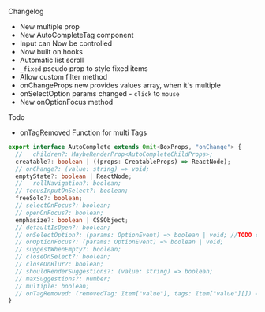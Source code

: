 Changelog

- New multiple prop
- New AutoCompleteTag component
- Input can Now be controlled
- Now built on hooks
- Automatic list scroll
- `_fixed` pseudo prop to style fixed items
- Allow custom filter method
- onChangeProps new provides values array, when it's multiple
- onSelectOption params changed - `click` to `mouse`
- New onOptionFocus method

Todo

- onTagRemoved Function for multi Tags

```ts
export interface AutoComplete extends Omit<BoxProps, "onChange"> {
  //   children?: MaybeRenderProp<AutoCompleteChildProps>;
  creatable?: boolean | ((props: CreatableProps) => ReactNode);
  // onChange?: (value: string) => void;
  emptyState?: boolean | ReactNode;
  //   rollNavigation?: boolean;
  // focusInputOnSelect?: boolean;
  freeSolo?: boolean;
  // selectOnFocus?: boolean;
  // openOnFocus?: boolean;
  emphasize?: boolean | CSSObject;
  // defaultIsOpen?: boolean;
  // onSelectOption?: (params: OptionEvent) => boolean | void; //TODO come beack for newInput
  // onOptionFocus?: (params: OptionEvent) => boolean | void;
  // suggestWhenEmpty?: boolean;
  // closeOnSelect?: boolean;
  // closeOnBlur?: boolean;
  // shouldRenderSuggestions?: (value: string) => boolean;
  // maxSuggestions?: number;
  // multiple: boolean;
  // onTagRemoved: (removedTag: Item["value"], tags: Item["value"][]) => void;
}
```
